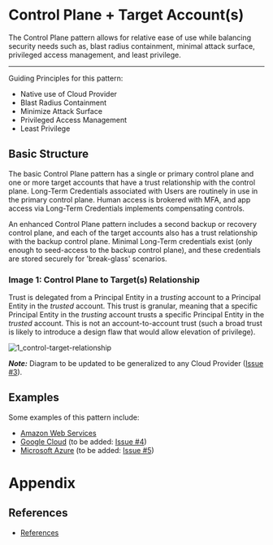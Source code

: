 # Control Plane + Target Account(s)

The Control Plane pattern allows for relative ease of use while balancing security needs such as, blast radius containment, minimal attack surface, privileged access management, and least privilege.

---

Guiding Principles for this pattern:

* Native use of Cloud Provider
* Blast Radius Containment
* Minimize Attack Surface
* Privileged Access Management
* Least Privilege




## Basic Structure

The basic Control Plane pattern has a single or primary control plane and one or more target accounts that have a trust relationship with the control plane. Long-Term Credentials associated with Users are routinely in use in the primary control plane. Human access is brokered with MFA, and app access via Long-Term Credentials implements compensating controls.

An enhanced Control Plane pattern includes a second backup or recovery control plane, and each of the target accounts also has a trust relationship with the backup control plane. Minimal Long-Term credentials exist (only enough to seed-access to the backup control plane), and these credentials are stored securely for 'break-glass' scenarios.

### Image 1: Control Plane to Target(s) Relationship

Trust is delegated from a Principal Entity in a _trusting_ account to a Principal Entity in the _trusted_ account.  This trust is granular, meaning that a specific Principal Entity in the _trusting_ account trusts a specific Principal Entity in the _trusted_ account.  This is not an account-to-account trust (such a broad trust is likely to introduce a design flaw that would allow elevation of privilege).

![1_control-target-relationship](/docs/img/1_control-target-relationship.png)

***Note:*** Diagram to be updated to be generalized to any Cloud Provider ([Issue #3](https://github.com/devsecops/controlplane/issues/3)).

## Examples

Some examples of this pattern include:

* [Amazon Web Services](/docs/Amazon-Web-Services/)
* [Google Cloud]() (to be added: [Issue #4](https://github.com/devsecops/controlplane/issues/4))
* [Microsoft Azure]() (to be added: [Issue #5](https://github.com/devsecops/controlplane/issues/5))

# Appendix

## References

* [References](/docs/references)
